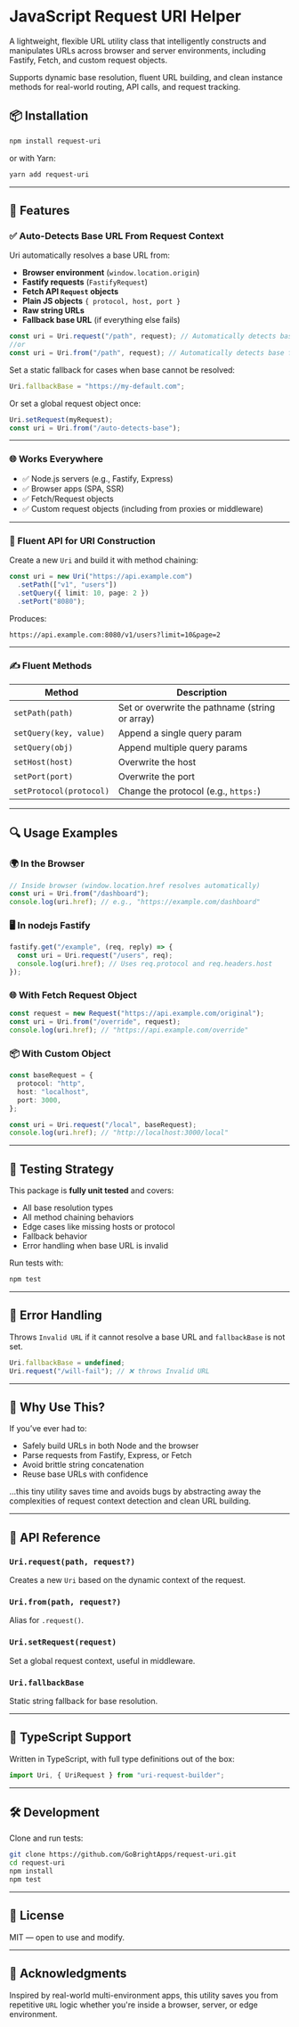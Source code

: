 # JavaScript Request URI Helper

A lightweight, flexible URL utility class that intelligently constructs and manipulates URLs across browser and server environments, including Fastify, Fetch, and custom request objects.

Supports dynamic base resolution, fluent URL building, and clean instance methods for real-world routing, API calls, and request tracking.

## 📦 Installation

```bash
npm install request-uri
```

or with Yarn:

```bash
yarn add request-uri
```

---

## 🔧 Features

### ✅ Auto-Detects Base URL From Request Context

Uri automatically resolves a base URL from:

- **Browser environment** (`window.location.origin`)
- **Fastify requests** (`FastifyRequest`)
- **Fetch API `Request` objects**
- **Plain JS objects** `{ protocol, host, port }`
- **Raw string URLs**
- **Fallback base URL** (if everything else fails)

```ts
const uri = Uri.request("/path", request); // Automatically detects base from request object
//or 
const uri = Uri.from("/path", request); // Automatically detects base from request object
```

Set a static fallback for cases when base cannot be resolved:

```ts
Uri.fallbackBase = "https://my-default.com";
```

Or set a global request object once:

```ts
Uri.setRequest(myRequest);
const uri = Uri.from("/auto-detects-base");
```

---

### 🌐 Works Everywhere

- ✅ Node.js servers (e.g., Fastify, Express)
- ✅ Browser apps (SPA, SSR)
- ✅ Fetch/Request objects
- ✅ Custom request objects (including from proxies or middleware)

---

### 🧪 Fluent API for URI Construction

Create a new `Uri` and build it with method chaining:

```ts
const uri = new Uri("https://api.example.com")
  .setPath(["v1", "users"])
  .setQuery({ limit: 10, page: 2 })
  .setPort("8080");
```

Produces:

```
https://api.example.com:8080/v1/users?limit=10&page=2
```

---

### ✍️ Fluent Methods

| Method            | Description                                |
|-------------------|--------------------------------------------|
| `setPath(path)`   | Set or overwrite the pathname (string or array) |
| `setQuery(key, value)` | Append a single query param |
| `setQuery(obj)`   | Append multiple query params |
| `setHost(host)`   | Overwrite the host                         |
| `setPort(port)`   | Overwrite the port                         |
| `setProtocol(protocol)` | Change the protocol (e.g., `https:`)     |

---

## 🔍 Usage Examples

### 🌍 In the Browser

```ts
// Inside browser (window.location.href resolves automatically)
const uri = Uri.from("/dashboard");
console.log(uri.href); // e.g., "https://example.com/dashboard"
```

### 🖥️ In nodejs Fastify

```ts
fastify.get("/example", (req, reply) => {
  const uri = Uri.request("/users", req);
  console.log(uri.href); // Uses req.protocol and req.headers.host
});
```

### 🌐 With Fetch Request Object

```ts
const request = new Request("https://api.example.com/original");
const uri = Uri.from("/override", request);
console.log(uri.href); // "https://api.example.com/override"
```

### 📦 With Custom Object

```ts
const baseRequest = {
  protocol: "http",
  host: "localhost",
  port: 3000,
};

const uri = Uri.request("/local", baseRequest);
console.log(uri.href); // "http://localhost:3000/local"
```

---

## 🧪 Testing Strategy

This package is **fully unit tested** and covers:

- All base resolution types
- All method chaining behaviors
- Edge cases like missing hosts or protocol
- Fallback behavior
- Error handling when base URL is invalid

Run tests with:

```bash
npm test
```

---

## 🚨 Error Handling

Throws `Invalid URL` if it cannot resolve a base URL and `fallbackBase` is not set.

```ts
Uri.fallbackBase = undefined;
Uri.request("/will-fail"); // ❌ throws Invalid URL
```

---

## 🧠 Why Use This?

If you’ve ever had to:

- Safely build URLs in both Node and the browser
- Parse requests from Fastify, Express, or Fetch
- Avoid brittle string concatenation
- Reuse base URLs with confidence

...this tiny utility saves time and avoids bugs by abstracting away the complexities of request context detection and clean URL building.

---

## 🔗 API Reference

### `Uri.request(path, request?)`

Creates a new `Uri` based on the dynamic context of the request.

### `Uri.from(path, request?)`

Alias for `.request()`.

### `Uri.setRequest(request)`

Set a global request context, useful in middleware.

### `Uri.fallbackBase`

Static string fallback for base resolution.

---

## 📁 TypeScript Support

Written in TypeScript, with full type definitions out of the box:

```ts
import Uri, { UriRequest } from "uri-request-builder";
```

---

## 🛠️ Development

Clone and run tests:

```bash
git clone https://github.com/GoBrightApps/request-uri.git
cd request-uri
npm install
npm test
```

---

## 📝 License

MIT — open to use and modify.

---

## 🙌 Acknowledgments

Inspired by real-world multi-environment apps, this utility saves you from repetitive `URL` logic whether you're inside a browser, server, or edge environment.
